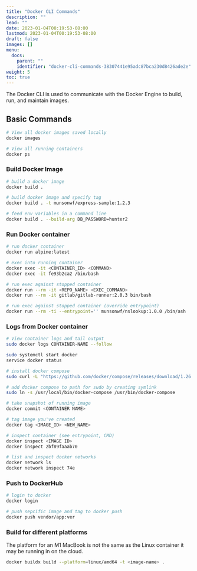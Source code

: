 ```yaml
---
title: "Docker CLI Commands"
description: ""
lead: ""
date: 2023-01-04T00:19:53-08:00
lastmod: 2023-01-04T00:19:53-08:00
draft: false
images: []
menu:
  docs:
    parent: ""
    identifier: "docker-cli-commands-38307441e95adc87bca230d8426ade2e"
weight: 5
toc: true
---
```


The Docker CLI is used to communicate with the Docker Engine to build, run, and maintain images.

## Basic Commands

```bash
# View all docker images saved locally
docker images

# View all running containers
docker ps
```

### Build Docker Image

```bash
# build a docker image
docker build .

# build docker image and specify tag
docker build . -t munsonwf/express-sample:1.2.3

# feed env variables in a command line
docker build . --build-arg DB_PASSWORD=hunter2
```

### Run Docker container

```bash
# run docker container
docker run alpine:latest

# exec into running container
docker exec -it <CONTAINER_ID> <COMMAND>
docker exec -it fe93b2ca2 /bin/bash

# run exec against stopped container
docker run --rm -it <REPO_NAME> <EXEC_COMMAND>
docker run --rm -it gitlab/gitlab-runner:2.0.3 bin/bash

# run exec against stopped container (override entrypoint)
docker run --rm -ti --entrypoint='' munsonwf/nslookup:1.0.0 /bin/ash
```

### Logs from Docker container

```bash
# View container logs and tail output
sudo docker logs CONTAINER-NAME --follow

sudo systemctl start docker
service docker status

# install docker compose
sudo curl -L "https://github.com/docker/compose/releases/download/1.26.2/docker-compose-$(uname -s)-$(uname -m)" -o /usr/local/bin/docker-compose

# add docker compose to path for sudo by creating symlink
sudo ln -s /usr/local/bin/docker-compose /usr/bin/docker-compose

```

```bash
# take snapshot of running image
docker commit <CONTAINER NAME>

# tag image you've created
docker tag <IMAGE_ID> <NEW_NAME>

# inspect container (see entrypoint, CMD)
docker inspect <IMAGE ID>
docker inspect 2bf89faaab70

# list and inspect docker networks
docker network ls
docker network inspect 74e
```

### Push to DockerHub

```bash
# login to docker
docker login

# push sepcific image and tag to docker push
docker push vendor/app:ver
```

### Build for different platforms

The platform for an M1 MacBook is not the same as the Linux container it may be running in on the cloud.

```bash
docker buildx build --platform=linux/amd64 -t <image-name> .
```
